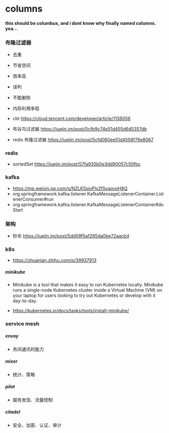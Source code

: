 # columns
#### this should be columbus, and i dont know why finally named columns. yea...


### 布隆过滤器
- 去重
- 节省空间
- 效率高

- 误判
- 不能删除
- 内存利用率低

- cbt https://cloud.tencent.com/developer/article/1136056
- 布谷鸟过滤器 https://juejin.im/post/5cfb9c74e51d455d6d5357db

- redis 布隆过滤器 https://juejin.im/post/5cfd060ee51d4556f76e8067

### redis

- sortedSet https://juejin.im/post/57fa935b0e3dd90057c50fbc

### kafka

- https://mp.weixin.qq.com/s/NZLK5sioPlx2fSyaoyoH8Q
- org.springframework.kafka.listener.KafkaMessageListenerContainer.ListenerConsumer#run
- org.springframework.kafka.listener.KafkaMessageListenerContainer#doStart

### 架构

- 秒杀 https://juejin.im/post/5dd09f5af265da0be72aacbd

### k8s

- https://zhuanlan.zhihu.com/p/39937913

##### minikube

- Minikube is a tool that makes it easy to run Kubernetes locally. Minikube runs a single-node Kubernetes cluster inside a Virtual Machine (VM) on your laptop for users looking to try out Kubernetes or develop with it day-to-day.

- https://kubernetes.io/docs/tasks/tools/install-minikube/

### service mesh

##### envoy

- 务间通讯的能力

##### mixer

- 统计、策略

##### pilot

- 服务发现、流量控制

##### citadel

- 安全、加密、认证、审计
